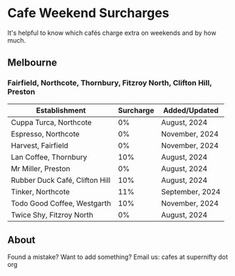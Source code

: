 # Cafe Weekend Surcharges

It's helpful to know which cafés charge extra on weekends and by how much.

## Melbourne

### Fairfield, Northcote, Thornbury, Fitzroy North, Clifton Hill, Preston

| Establishment | Surcharge | Added/Updated |
| - | - | - |
| Cuppa Turca, Northcote | 0% | August, 2024 |
| Espresso, Northcote | 0% | November, 2024 |
| Harvest, Fairfield | 0% | November, 2024 |
| Lan Coffee, Thornbury | 10% | August, 2024 |
| Mr Miller, Preston | 0% | August, 2024 |
| Rubber Duck Café, Clifton Hill | 10% | August, 2024 |
| Tinker, Northcote | 11% | September, 2024 |
| Todo Good Coffee, Westgarth | 10% | November, 2024 |
| Twice Shy, Fitzroy North | 0% | August, 2024 |

## About
Found a mistake? Want to add something? Email us: cafes at supernifty dot org


